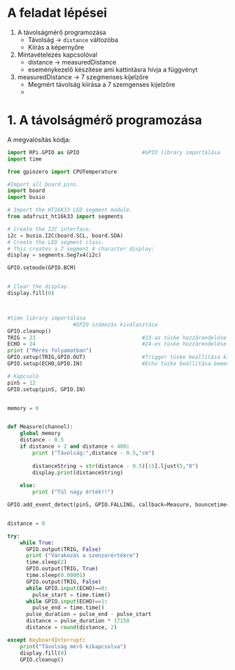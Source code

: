 # A feladat lépései
1. A távolságmérő programozása
    - Távolság -> `distance` változóba
    - Kiírás a képernyőre
2. Mintavételezés kapcsolóval
    - distance -> measuredDistance
    - eseménykezelő készítése ami kattintásra hívja a függvényt
3. measuredDistance -> 7 szegmenses kijelzőre
    - Megmért távolság kiírása a 7 szemgenses kijelzőre
    - 
# 1. A távolságmérő programozása

A megvalósítás kódja: 
```py
import RPi.GPIO as GPIO                    #GPIO library importálása
import time

from gpiozero import CPUTemperature

#Import all board pins.
import board
import busio

# Import the HT16K33 LED segment module.
from adafruit_ht16k33 import segments

# Create the I2C interface.
i2c = busio.I2C(board.SCL, board.SDA)
# Create the LED segment class.
# This creates a 7 segment 4 character display:
display = segments.Seg7x4(i2c)

GPIO.setmode(GPIO.BCM)


# Clear the display.
display.fill(0)



#time library importálása
                     #GPIO számozás kiválasztása
GPIO.cleanup()
TRIG = 23                                  #23-as tüske hozzárendelése a TRIG kimenethez
ECHO = 24                                  #24-es tüske hozzárendelése az ECHO bemenethez
print ("Mérés folyamatban")
GPIO.setup(TRIG,GPIO.OUT)                  #Trigger tüske beállítása kimenetnek
GPIO.setup(ECHO,GPIO.IN)                   #Echo tüske beállítása bemenetnek

# Kapcsoló
pinS = 12
GPIO.setup(pinS, GPIO.IN)


memory = 0


def Measure(channel):
    global memory
    distance - 0.5
    if distance > 2 and distance < 400:      
        print ("Távolság:",distance - 0.5,"cm")
        
        distanceString = str(distance - 0.5)[:5].ljust(5,"0")                             
        display.print(distanceString) 
        
    else:
        print ("Túl nagy érték!!")

GPIO.add_event_detect(pinS, GPIO.FALLING, callback=Measure, bouncetime=500)


distance = 0

try:
    while True:
      GPIO.output(TRIG, False)                
      print ("Várakozás a szenzorértékre")
      time.sleep(2)                            
      GPIO.output(TRIG, True)                  
      time.sleep(0.00001)                      
      GPIO.output(TRIG, False)                 
      while GPIO.input(ECHO)==0:               
        pulse_start = time.time()              
      while GPIO.input(ECHO)==1:               
        pulse_end = time.time()                 
      pulse_duration = pulse_end - pulse_start 
      distance = pulse_duration * 17150        
      distance = round(distance, 2)            

except KeyboardInterrupt:
    print("Távolság mérő kikapcsolva")
    display.fill(0)
    GPIO.cleanup()


```